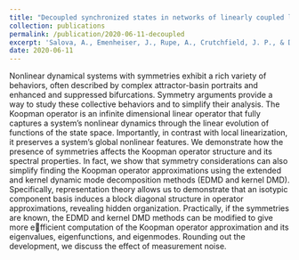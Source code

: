 ```yaml
---
title: "Decoupled synchronized states in networks of linearly coupled limit cycle oscillators"
collection: publications
permalink: /publication/2020-06-11-decoupled
excerpt: 'Salova, A., Emenheiser, J., Rupe, A., Crutchfield, J. P., & D’Souza, R. M. (2019). Koopman operator and its approximations for systems with symmetries. Chaos: An Interdisciplinary Journal of Nonlinear Science, 29(9), 093128.'
date: 2020-06-11
---
```

Nonlinear dynamical systems with symmetries exhibit a rich variety of behaviors, often described by complex attractor-basin portraits and
enhanced and suppressed bifurcations. Symmetry arguments provide a way to study these collective behaviors and to simplify their analysis.
The Koopman operator is an infinite dimensional linear operator that fully captures a system’s nonlinear dynamics through the linear evolution
of functions of the state space. Importantly, in contrast with local linearization, it preserves a system’s global nonlinear features. We demonstrate how the presence of symmetries affects the Koopman operator structure and its spectral properties. In fact, we show that symmetry
considerations can also simplify finding the Koopman operator approximations using the extended and kernel dynamic mode decomposition
methods (EDMD and kernel DMD). Specifically, representation theory allows us to demonstrate that an isotypic component basis induces
a block diagonal structure in operator approximations, revealing hidden organization. Practically, if the symmetries are known, the EDMD
and kernel DMD methods can be modified to give more efficient computation of the Koopman operator approximation and its eigenvalues,
eigenfunctions, and eigenmodes. Rounding out the development, we discuss the effect of measurement noise.